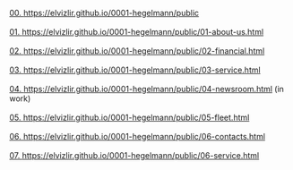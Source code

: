 <a href='https://elvizlir.github.io/0001-hegelmann/public'> 00. https://elvizlir.github.io/0001-hegelmann/public </a><br><br>
 <a href='https://elvizlir.github.io/0001-hegelmann/public/01-about-us.html'> 01. https://elvizlir.github.io/0001-hegelmann/public/01-about-us.html</a><br><br>
 <a href='https://elvizlir.github.io/0001-hegelmann/public/02-financial.html'> 02. https://elvizlir.github.io/0001-hegelmann/public/02-financial.html</a><br><br>
 <a href='https://elvizlir.github.io/0001-hegelmann/public/03-service.html'> 03. https://elvizlir.github.io/0001-hegelmann/public/03-service.html</a><br><br>
 <a href='https://elvizlir.github.io/0001-hegelmann/public/04-newsroom.html'> 04. https://elvizlir.github.io/0001-hegelmann/public/04-newsroom.html (in work) </a><br><br>
 <a href='https://elvizlir.github.io/0001-hegelmann/public/05-fleet.html'> 05. https://elvizlir.github.io/0001-hegelmann/public/05-fleet.html </a><br><br>
 <a href='https://elvizlir.github.io/0001-hegelmann/public/06-contacts.html'> 06. https://elvizlir.github.io/0001-hegelmann/public/06-contacts.html </a><br><br>
 <a href='https://elvizlir.github.io/0001-hegelmann/public/06-service.html'> 07. https://elvizlir.github.io/0001-hegelmann/public/06-service.html </a><br><br>
